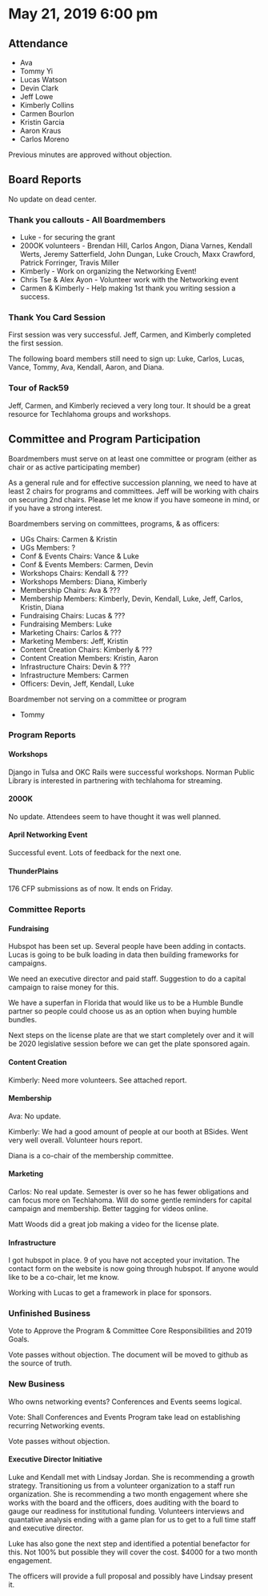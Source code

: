 # May 21, 2019 6:00 pm

## Attendance
* Ava
* Tommy Yi
* Lucas Watson
* Devin Clark
* Jeff Lowe
* Kimberly Collins
* Carmen Bourlon
* Kristin Garcia
* Aaron Kraus
* Carlos Moreno

Previous minutes are approved without objection.

## Board Reports

No update on dead center.

### Thank you callouts - All Boardmembers

* Luke - for securing the grant
* 200OK volunteers - Brendan Hill, Carlos Angon, Diana Varnes, Kendall Werts, Jeremy Satterfield, John Dungan, Luke Crouch, Maxx Crawford, Patrick Forringer, Travis Miller
* Kimberly - Work on organizing the Networking Event!
* Chris Tse & Alex Ayon - Volunteer work with the Networking event
* Carmen & Kimberly - Help making 1st thank you writing session a success.

### Thank You Card Session

First session was very successful. Jeff, Carmen, and Kimberly completed the first session.

The following board members still need to sign up: Luke, Carlos, Lucas, Vance, Tommy, Ava, Kendall, Aaron, and Diana.

### Tour of Rack59

Jeff, Carmen, and Kimberly recieved a very long tour. It should be a great resource for Techlahoma groups and workshops.

## Committee and Program Participation

Boardmembers must serve on at least one committee or program (either as chair or as active participating member)

As a general rule and for effective succession planning, we need to have at least 2 chairs for programs and committees. Jeff will be working with chairs on securing 2nd chairs. Please let me know if you have someone in mind, or if you have a strong interest.

Boardmembers serving on committees, programs, & as officers:

* UGs Chairs: Carmen & Kristin
* UGs Members: ?
* Conf & Events Chairs: Vance & Luke
* Conf & Events Members: Carmen, Devin
* Workshops Chairs: Kendall & ???
* Workshops Members: Diana, Kimberly
* Membership Chairs: Ava & ???
* Membership Members: Kimberly, Devin, Kendall, Luke, Jeff, Carlos, Kristin, Diana
* Fundraising Chairs: Lucas & ???
* Fundraising Members: Luke
* Marketing Chairs: Carlos & ???
* Marketing Members: Jeff, Kristin
* Content Creation Chairs: Kimberly & ???
* Content Creation Members: Kristin, Aaron
* Infrastructure Chairs: Devin & ???
* Infrastructure Members: Carmen
* Officers: Devin, Jeff, Kendall, Luke

Boardmember not serving on a committee or program
* Tommy

### Program Reports

#### Workshops

Django in Tulsa and OKC Rails were successful workshops. Norman Public Library is interested in partnering with techlahoma for streaming.

#### 200OK

No update. Attendees seem to have thought it was well planned.

#### April Networking Event

Successful event. Lots of feedback for the next one.

#### ThunderPlains

176 CFP submissions as of now. It ends on Friday.

### Committee Reports

#### Fundraising

Hubspot has been set up. Several people have been adding in contacts. Lucas is going to be bulk loading in data then building frameworks for campaigns.

We need an executive director and paid staff. Suggestion to do a capital campaign to raise money for this.

We have a superfan in Florida that would like us to be a Humble Bundle partner so people could choose us as an option when buying humble bundles.

Next steps on the license plate are that we start completely over and it will be 2020 legislative session before we can get the plate sponsored again. 

#### Content Creation

Kimberly: Need more volunteers. See attached report.

#### Membership

Ava: No update.

Kimberly: We had a good amount of people at our booth at BSides. Went very well overall. Volunteer hours report.

Diana is a co-chair of the membership committee.


#### Marketing

Carlos: No real update. Semester is over so he has fewer obligations and can focus more on Techlahoma. Will do some gentle reminders for capital campaign and membership. Better tagging for videos online.

Matt Woods did a great job making a video for the license plate.

#### Infrastructure

I got hubspot in place. 9 of you have not accepted your invitation. The contact form on the website is now going through hubspot. If anyone would like to be a co-chair, let me know.

Working with Lucas to get a framework in place for sponsors.


### Unfinished Business

Vote to Approve the Program & Committee Core Responsibilities and 2019 Goals.

Vote passes without objection. The document will be moved to github as the source of truth.

### New Business

Who owns networking events? Conferences and Events seems logical.

Vote: Shall Conferences and Events Program take lead on establishing recurring Networking events.

Vote passes without objection.

#### Executive Director Initiative

Luke and Kendall met with Lindsay Jordan. She is recommending a growth strategy. Transitioning us from a volunteer organization to a staff run organization. She is recommending a two month engagement where she works with the board and the officers, does auditing with the board to gauge our readiness for institutional funding. Volunteers interviews and quantative analysis ending with a game plan for us to get to a full time staff and executive director.

Luke has also gone the next step and identified a potential benefactor for this. Not 100% but possible they will cover the cost. $4000 for a two month engagement.

The officers will provide a full proposal and possibly have Lindsay present it.

